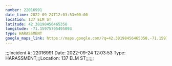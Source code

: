 ```yaml
---
number: 22016991
date_time: 2022-09-24T12:03:53+00:00
location: 137 ELM ST
latitude: 42.38198456465358
longitude: -71.15975705495093
type: HARASSMENT
google_maps_link: https://maps.google.com/?q=42.38198456465358,-71.15975705495093
---
```


;;;Incident #: 22016991  Date: 2022-09-24 12:03:53   Type: HARASSMENT;;;Location: 137 ELM ST;;;;;;
